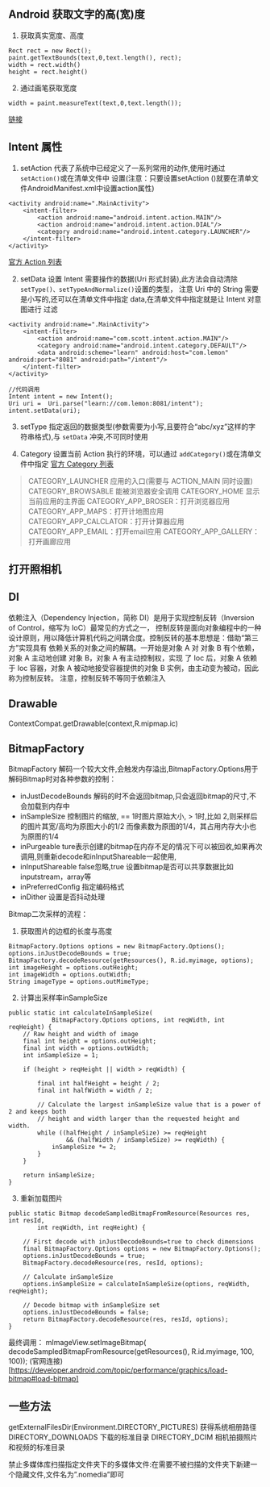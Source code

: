 ## Android 获取文字的高(宽)度

1. 获取真实宽度、高度
```
Rect rect = new Rect();
paint.getTextBounds(text,0,text.length(), rect);
width = rect.width()
height = rect.height()
```
2. 通过画笔获取宽度
```
width = paint.measureText(text,0,text.length());
```
[链接](https://blog.csdn.net/u010661782/article/details/52805939)

## Intent 属性

1. setAction
代表了系统中已经定义了一系列常用的动作,使用时通过 `setAction()`或在清单文件中
设置(注意：只要设置setAction ()就要在清单文件AndroidManifest.xml中设置action属性)
```
<activity android:name=".MainActivity">
    <intent-filter>
        <action android:name="android.intent.action.MAIN"/>
        <action android:name="android.intent.action.DIAL"/>
        <category android:name="android.intent.category.LAUNCHER"/>
    </intent-filter>
</activity>
```
[官方 Action 列表](https://developer.android.google.cn/reference/android/content/Intent#constants_1)

2. setData
设置 Intent 需要操作的数据(Uri 形式封装),此方法会自动清除 `setType()、setTypeAndNormalize()`设置的类型，
注意 Uri 中的 String 需要是小写的,还可以在清单文件中指定 data,在清单文件中指定就是让 Intent 对意图进行
过滤
```
<activity android:name=".MainActivity"> 
	<intent-filter>
		<action android:name="com.scott.intent.action.MAIN"/>
		<category android:name="android.intent.category.DEFAULT"/>
		<data android:scheme="learn" android:host="com.lemon" android:port="8081" android:path="/intent"/>
	</intent-filter>
</activity>

//代码调用
Intent intent = new Intent();
Uri uri =  Uri.parse("learn://com.lemon:8081/intent");
intent.setData(uri); 
```

3. setType
指定返回的数据类型(参数需要为小写,且要符合“abc/xyz”这样的字符串格式),与 `setData` 冲突,不可同时使用

4. Category
设置当前 Action 执行的环境，可以通过 `addCategory()`或在清单文件中指定
[官方 Category 列表](https://developer.android.google.cn/reference/android/content/Intent#category_alternative)
> CATEGORY_LAUNCHER 应用的入口(需要与 ACTION_MAIN 同时设置)
> CATEGORY_BROWSABLE 能被浏览器安全调用
> CATEGORY_HOME 显示当前应用的主界面
> CATEGORY_APP_BROSER：打开浏览器应用
> CATEGORY_APP_MAPS：打开计地图应用
> CATEGORY_APP_CALCLATOR：打开计算器应用
> CATEGORY_APP_EMAIL：打开email应用
> CATEGORY_APP_GALLERY：打开画廊应用

## 打开照相机


## DI

依赖注入（Dependency Injection，简称 DI）是用于实现控制反转（Inversion of Control，缩写为 IoC）最常见的方式之一，
控制反转是面向对象编程中的一种设计原则，用以降低计算机代码之间耦合度。控制反转的基本思想是：借助“第三方”实现具有
依赖关系的对象之间的解耦。一开始是对象 A 对 对象 B 有个依赖，对象 A 主动地创建 对象 B，对象 A 有主动控制权，实现
了 Ioc 后，对象 A 依赖于 Ioc 容器，对象 A 被动地接受容器提供的对象 B 实例，由主动变为被动，因此称为控制反转。
注意，控制反转不等同于依赖注入

## Drawable

ContextCompat.getDrawable(context,R.mipmap.ic)

## BitmapFactory

BitmapFactory 解码一个较大文件,会触发内存溢出,BitmapFactory.Options用于解码Bitmap时对各种参数的控制：
* inJustDecodeBounds 解码的时不会返回bitmap,只会返回bitmap的尺寸,不会加载到内存中
* inSampleSize 控制图片的缩放, == 1时图片原始大小, > 1时,比如 2,则采样后的图片其宽/高均为原图大小的1/2
而像素数为原图的1/4，其占用内存大小也为原图的1/4
* inPurgeable ture表示创建的bitmap在内存不足的情况下可以被回收,如果再次调用,则重新decode和inInputShareable一起使用,
* inInputShareable false忽略,true 设置bitmap是否可以共享数据比如inputstream，array等
* inPreferredConfig 指定编码格式
* inDither 设置是否抖动处理

Bitmap二次采样的流程：
1. 获取图片的边框的长度与高度
```
BitmapFactory.Options options = new BitmapFactory.Options();
options.inJustDecodeBounds = true;
BitmapFactory.decodeResource(getResources(), R.id.myimage, options);
int imageHeight = options.outHeight;
int imageWidth = options.outWidth;
String imageType = options.outMimeType;
```
2. 计算出采样率inSampleSize
```
public static int calculateInSampleSize(
            BitmapFactory.Options options, int reqWidth, int reqHeight) {
    // Raw height and width of image
    final int height = options.outHeight;
    final int width = options.outWidth;
    int inSampleSize = 1;

    if (height > reqHeight || width > reqWidth) {

        final int halfHeight = height / 2;
        final int halfWidth = width / 2;

        // Calculate the largest inSampleSize value that is a power of 2 and keeps both
        // height and width larger than the requested height and width.
        while ((halfHeight / inSampleSize) >= reqHeight
                && (halfWidth / inSampleSize) >= reqWidth) {
            inSampleSize *= 2;
        }
    }

    return inSampleSize;
}
```
3. 重新加载图片
```
public static Bitmap decodeSampledBitmapFromResource(Resources res, int resId,
        int reqWidth, int reqHeight) {

    // First decode with inJustDecodeBounds=true to check dimensions
    final BitmapFactory.Options options = new BitmapFactory.Options();
    options.inJustDecodeBounds = true;
    BitmapFactory.decodeResource(res, resId, options);

    // Calculate inSampleSize
    options.inSampleSize = calculateInSampleSize(options, reqWidth, reqHeight);

    // Decode bitmap with inSampleSize set
    options.inJustDecodeBounds = false;
    return BitmapFactory.decodeResource(res, resId, options);
}
```

最终调用： mImageView.setImageBitmap(
    decodeSampledBitmapFromResource(getResources(), R.id.myimage, 100, 100));
(官网连接)[https://developer.android.com/topic/performance/graphics/load-bitmap#load-bitmap]

## 一些方法

getExternalFilesDir(Environment.DIRECTORY_PICTURES) 获得系统相册路径
DIRECTORY_DOWNLOADS 下载的标准目录
DIRECTORY_DCIM 相机拍摄照片和视频的标准目录

禁止多媒体库扫描指定文件夹下的多媒体文件:在需要不被扫描的文件夹下新建一个隐藏文件,文件名为”.nomedia”即可










